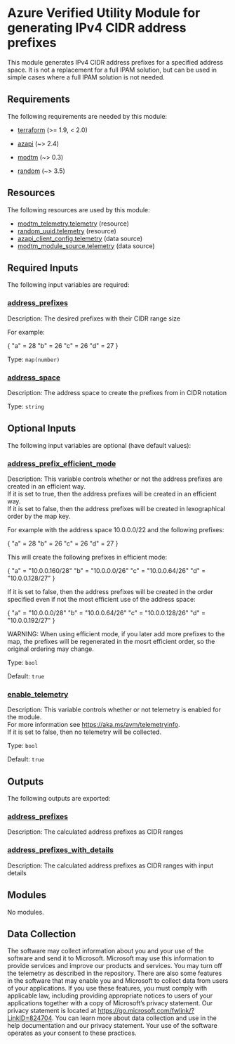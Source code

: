 <!-- BEGIN_TF_DOCS -->
<!-- Code generated by terraform-docs. DO NOT EDIT. -->
# Azure Verified Utility Module for generating IPv4 CIDR address prefixes

This module generates IPv4 CIDR address prefixes for a specified address space. It is not a replacement for a full IPAM solution, but can be used in simple cases where a full IPAM solution is not needed.

<!-- markdownlint-disable MD033 -->
## Requirements

The following requirements are needed by this module:

- <a name="requirement_terraform"></a> [terraform](#requirement\_terraform) (>= 1.9, < 2.0)

- <a name="requirement_azapi"></a> [azapi](#requirement\_azapi) (~> 2.4)

- <a name="requirement_modtm"></a> [modtm](#requirement\_modtm) (~> 0.3)

- <a name="requirement_random"></a> [random](#requirement\_random) (~> 3.5)

## Resources

The following resources are used by this module:

- [modtm_telemetry.telemetry](https://registry.terraform.io/providers/azure/modtm/latest/docs/resources/telemetry) (resource)
- [random_uuid.telemetry](https://registry.terraform.io/providers/hashicorp/random/latest/docs/resources/uuid) (resource)
- [azapi_client_config.telemetry](https://registry.terraform.io/providers/Azure/azapi/latest/docs/data-sources/client_config) (data source)
- [modtm_module_source.telemetry](https://registry.terraform.io/providers/azure/modtm/latest/docs/data-sources/module_source) (data source)

<!-- markdownlint-disable MD013 -->
## Required Inputs

The following input variables are required:

### <a name="input_address_prefixes"></a> [address\_prefixes](#input\_address\_prefixes)

Description: The desired prefixes with their CIDR range size

For example:

  {
    "a" = 28
    "b" = 26
    "c" = 26
    "d" = 27
  }

Type: `map(number)`

### <a name="input_address_space"></a> [address\_space](#input\_address\_space)

Description: The address space to create the prefixes from in CIDR notation

Type: `string`

## Optional Inputs

The following input variables are optional (have default values):

### <a name="input_address_prefix_efficient_mode"></a> [address\_prefix\_efficient\_mode](#input\_address\_prefix\_efficient\_mode)

Description: This variable controls whether or not the address prefixes are created in an efficient way.  
If it is set to true, then the address prefixes will be created in an efficient way.  
If it is set to false, then the address prefixes will be created in lexographical order by the map key.

For example with the address space 10.0.0.0/22 and the following prefixes:

  {
    "a" = 28
    "b" = 26
    "c" = 26
    "d" = 27
  }

This will create the following prefixes in efficient mode:

  {
    "a" = "10.0.0.160/28"
    "b" = "10.0.0.0/26"
    "c" = "10.0.0.64/26"
    "d" = "10.0.0.128/27"
  }

If it is set to false, then the address prefixes will be created in the order specified even if not the most efficient use of the address space:

  {
    "a" = "10.0.0.0/28"
    "b" = "10.0.0.64/26"
    "c" = "10.0.0.128/26"
    "d" = "10.0.0.192/27"
  }

WARNING: When using efficient mode, if you later add more prefixes to the map, the prefixes will be regenerated in the mosrt efficient order, so the original ordering may change.

Type: `bool`

Default: `true`

### <a name="input_enable_telemetry"></a> [enable\_telemetry](#input\_enable\_telemetry)

Description: This variable controls whether or not telemetry is enabled for the module.  
For more information see <https://aka.ms/avm/telemetryinfo>.  
If it is set to false, then no telemetry will be collected.

Type: `bool`

Default: `true`

## Outputs

The following outputs are exported:

### <a name="output_address_prefixes"></a> [address\_prefixes](#output\_address\_prefixes)

Description: The calculated address prefixes as CIDR ranges

### <a name="output_address_prefixes_with_details"></a> [address\_prefixes\_with\_details](#output\_address\_prefixes\_with\_details)

Description: The calculated address prefixes as CIDR ranges with input details

## Modules

No modules.

<!-- markdownlint-disable-next-line MD041 -->
## Data Collection

The software may collect information about you and your use of the software and send it to Microsoft. Microsoft may use this information to provide services and improve our products and services. You may turn off the telemetry as described in the repository. There are also some features in the software that may enable you and Microsoft to collect data from users of your applications. If you use these features, you must comply with applicable law, including providing appropriate notices to users of your applications together with a copy of Microsoft’s privacy statement. Our privacy statement is located at <https://go.microsoft.com/fwlink/?LinkID=824704>. You can learn more about data collection and use in the help documentation and our privacy statement. Your use of the software operates as your consent to these practices.
<!-- END_TF_DOCS -->
